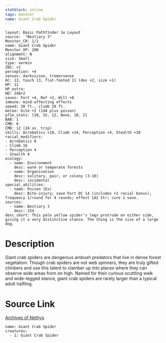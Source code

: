 ```yaml
---
statblock: inline
tags: monster
name: Giant Crab Spider
---
```

```statblock
layout: Basic Pathfinder 1e Layout
source:  "Bestiary 3"
Monster_CR: 1/2
name: Giant Crab Spider
Monster_XP: 200
alignment: N
size: Small
type: vermin
INI: +2
perception: +4
senses: darkvision, tremorsense
AC: 13, touch 13, flat-footed 11 (dex +2, size +1)
HP: 11
HP_extra: 
HD: 2d8+2
saves: Fort +4, Ref +2, Will +0
immune: mind-affecting effects
speed: 30 ft., climb 20 ft.
melee: bite +2 (1d4 plus poison)
pf1e_stats: [10, 15, 12, None, 10, 2]
BAB: 1
CMB: 0
CMD: 12 (24 vs. trip)
skills: Acrobatics +10, Climb +24, Perception +4, Stealth +10
racial_modifiers:
- Acrobatics 8
- Climb 16
- Perception 4
- Stealth 4
ecology:
  - name: Environment
    desc: warm or temperate forests
  - name: Organisation
    desc: solitary, pair, or colony (3-10)
    desc: incidental
special_abilities:
  - name: Poison (Ex)
    desc: Bite-injury; save Fort DC 14 (includes +2 racial bonus); frequency 1/round for 4 rounds; effect 1d2 Str; cure 1 save.
sources:
  - name: Bestiary 3
    desc: 254
desc_short: This pale yellow spider’s legs protrude on either side, giving it a very distinctive stance. The thing is the size of a large dog.
```
# Description
Giant crab spiders are dangerous ambush predators that live in dense forest vegetation. Though crab spiders are not web spinners, they are truly gifted climbers and use this talent to clamber up into places where they can observe wide areas from on high. Named for their curious scuttling walk and wide-legged stance, giant crab spiders are rarely larger than a typical adult halfling.
# Source Link
[Archives of Nethys](https://aonprd.com/MonsterDisplay.aspx?ItemName=Giant%20Crab%20Spider)
```encounter-table
name: Giant Crab Spider
creatures:
  - 1: Giant Crab Spider
```

